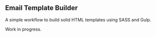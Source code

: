 ## Email Template Builder

A simple workflow to build solid HTML templates using SASS and Gulp.

Work in progress.
